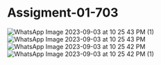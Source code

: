 # Assigment-01-703
![WhatsApp Image 2023-09-03 at 10 25 43 PM (1)](https://github.com/Mudabraafzal/Assigment-01-703/assets/83714976/ad00e270-a0a6-49ae-9570-0cf8c99d688b)
![WhatsApp Image 2023-09-03 at 10 25 43 PM](https://github.com/Mudabraafzal/Assigment-01-703/assets/83714976/46aa1541-477b-4fe7-b497-89cf4bda88ef)
![WhatsApp Image 2023-09-03 at 10 25 42 PM](https://github.com/Mudabraafzal/Assigment-01-703/assets/83714976/995fc757-918c-43d5-ac43-a079f54fadb9)
![WhatsApp Image 2023-09-03 at 10 25 42 PM (1)](https://github.com/Mudabraafzal/Assigment-01-703/assets/83714976/219ad4c8-bf89-405b-8123-2f13f2ea7a7a)
